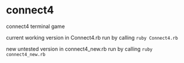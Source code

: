 connect4
========

connect4 terminal game

current working version in Connect4.rb
run by calling ```ruby Connect4.rb```

new untested version in connect4_new.rb
run by calling ```ruby connect4_new.rb```
